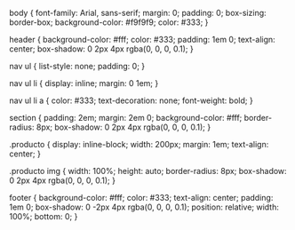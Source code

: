 body {
    font-family: Arial, sans-serif;
    margin: 0;
    padding: 0;
    box-sizing: border-box;
    background-color: #f9f9f9;
    color: #333;
}

header {
    background-color: #fff;
    color: #333;
    padding: 1em 0;
    text-align: center;
    box-shadow: 0 2px 4px rgba(0, 0, 0, 0.1);
}

nav ul {
    list-style: none;
    padding: 0;
}

nav ul li {
    display: inline;
    margin: 0 1em;
}

nav ul li a {
    color: #333;
    text-decoration: none;
    font-weight: bold;
}

section {
    padding: 2em;
    margin: 2em 0;
    background-color: #fff;
    border-radius: 8px;
    box-shadow: 0 2px 4px rgba(0, 0, 0, 0.1);
}

.producto {
    display: inline-block;
    width: 200px;
    margin: 1em;
    text-align: center;
}

.producto img {
    width: 100%;
    height: auto;
    border-radius: 8px;
    box-shadow: 0 2px 4px rgba(0, 0, 0, 0.1);
}

footer {
    background-color: #fff;
    color: #333;
    text-align: center;
    padding: 1em 0;
    box-shadow: 0 -2px 4px rgba(0, 0, 0, 0.1);
    position: relative;
    width: 100%;
    bottom: 0;
}
